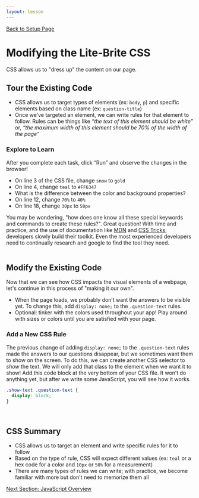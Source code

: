 ```yaml
---
layout: lesson
---
```


<a href="../">Back to Setup Page</a>

# Modifying the Lite-Brite CSS

CSS allows us to "dress up" the content on our page.

## Tour the Existing Code

- CSS allows us to target types of elements (ex: `body`, `p`) and specific elements based on class name (ex: `question-title`)
- Once we’ve targeted an element, we can write rules for that element to follow. Rules can be things like _“the text of this element should be white”_ or, _“the maximum width of this element should be 70% of the width of the page”_

### Explore to Learn

After you complete each task, click “Run” and observe the changes in the browser!
- On line 3 of the CSS file, change `snow` to `gold`
- On line 4, change `teal` to `#FF6347`
- What is the difference between the color and background properties?
- On line 12, change `70%` to `40%`
- On line 18, change `30px` to `50px`

You may be wondering, "how does one know all these special keywords and commands to create these rules?". Great question! With time and practice, and the use of documentation like [MDN](https://developer.mozilla.org/en-US/docs/Web/CSS) and [CSS Tricks](https://css-tricks.com/), developers slowly build their toolkit. Even the most experienced developers need to continually research and google to find the tool they need.
<br>
<br>

<div class="try-it-new">
  <h2>Modify the Existing Code</h2>
  <p>Now that we can see how CSS impacts the visual elements of a webpage, let's continue in this process of "making it our own".</p>
  <ul>
  <li>When the page loads, we probably don’t want the answers to be visible yet. To change this, add <code>display: none;</code> to the <code>.question-text</code> rules.</li>
  <li>Optional: tinker with the colors used throughout your app! Play around with sizes or colors until you are satisfied with your page.</li>
  </ul>
</div>

### Add a New CSS Rule

The previous change of adding <code>display: none;</code> to the <code>.question-text</code> rules made the answers to our questions disappear, but we sometimes want them to show on the screen. To do this, we can create another CSS selector to <em>show</em> the text. We will only add that class to the element when we want it to show! Add this code block at the very bottom of your CSS file. It won’t do anything yet, but after we write some JavaScript, you will see how it works.

```css
.show-text .question-text {
  display: block;
}
```
<br>

## CSS Summary

- CSS allows us to target an element and write specific rules for it to follow
- Based on the type of rule, CSS will expect different values (ex: `teal` or a hex code for a color and `10px` or `50%` for a measurement)
- There are many types of rules we can write; with practice, we become familiar with more but don't need to memorize them all

<a href="../js-1">Next Section: JavaScript Overview</a>
